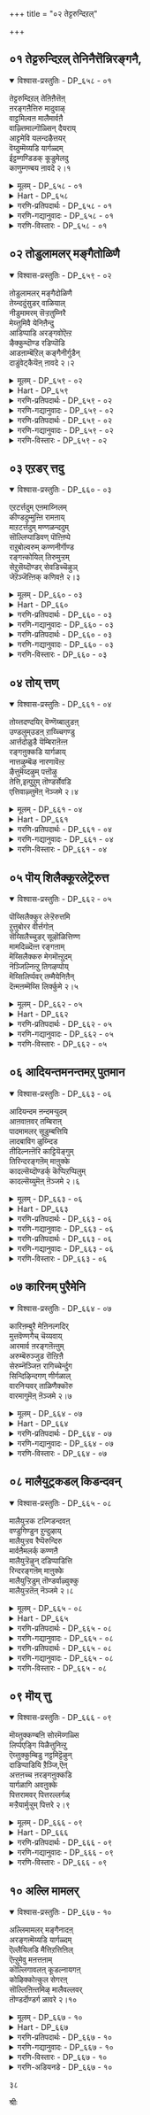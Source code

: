 +++
title = "०२ तेट्टरुन्दिऱल्"

+++


## ०१ तेट्टरुन्दिऱल् तेनिनैत्तॆन्निरङ्गनै,

<details open><summary>विश्वास-प्रस्तुतिः - DP_६५८ - ०१</summary>

तेट्टरुम्दिऱल् तेऩिऩैत्तॆऩ्  
ऩरङ्गऩैत्तिरु मादुवाऴ्  
वाट्टमिल्वऩ मालैमार्वऩै  
वाऴ्त्तिमाल्गॊळ्सिन् दैयराय्  
आट्टमेवि यलन्दऴैत्तयर्  
वॆय्दुम्मॆय्यडि यार्गळ्दम्  
ईट्टम्गण्डिडक् कूडुमेलदु  
काणुम्गण्बय ऩावदे २।१
</details>

<details><summary>मूलम् - DP_६५८ - ०१</summary>

तेट्टरुम्दिऱल् तेऩिऩैत्तॆऩ्  
ऩरङ्गऩैत्तिरु मादुवाऴ्  
वाट्टमिल्वऩ मालैमार्वऩै  
वाऴ्त्तिमाल्गॊळ्सिन् दैयराय्  
आट्टमेवि यलन्दऴैत्तयर्  
वॆय्दुम्मॆय्यडि यार्गळ्दम्  
ईट्टम्गण्डिडक् कूडुमेलदु  
काणुम्गण्बय ऩावदे २।१
</details>

<details><summary>Hart - DP_६५८</summary>

If I am able to see and join  
the happy group of true devotees  
who call, sing and dance, enthralled,  
and think only of Rangan of south Srirangam,  
as sweet as honey, hard to find,  
decorated with garlands that never wither,  
with the goddess of wealth seated on his chest,  
that will be the purpose of this birth:
</details>

<details><summary>गरणि-प्रतिपदार्थः - DP_६५८ - ०१</summary>

तेट्टरुम्=हुडुकि पडॆयतक्कवनू, तिऱल्=शक्तियन्नुण्टु माडतक्कवनू., तेन् इनै=जेनिनन्थ सिहियादवनू, तॆन्=सुन्दरवाद, अरङ्गनै=श्रीरङ्गदल्लि नॆलसिरुववनू, तिरु=श्रीदेवियु, मादु=हिरिमॆयिन्द कूडि, वाऴ्=बाळुव,\(स्थळदल्लि\) वाट्टम् इल्=बाडुविकॆयिल्लद, वनमालै=वनमालॆयन्नु, मार्बनै=ऎदॆयल्लि धरिसिदवनू आद श्रीरङ्गनाथनन्नु, वाऴ् त्तु=बाळलित्तु\(बाळलु हॊगळि\), माल् कॊल्=मोहगॊण्ड, चिन्तैयर् आय्=चिन्तनॆयन्नुळ्ळवरागि, आट्टम्=\(निन्तल्लिये\) कुणिदाडलु, मेवि=मॊदलु माडि, अलन्दु=\(भगवन्नामगळन्नु\) बायिबिट्टु कूगि, अऴैत्तु=करॆदु, अयर् वु=निश्शक्तियन्नु, ऎय्दुम्=पडॆद, मॆय्=निजवाद, अडियार्हळ् तम्=भक्तर, ईट्टम्=कूटवन्नु, कण्डिड=सेविसुवुदक्कॆ\(सेवॆ माडुवुदक्कॆ\), कूडुम् एल्=सेरिकॊळ्ळुवुदादरॆ, अदु=अदु, काणुम् कण्=काणुव कण्णिगॆ, पयन्=फलवु, आवदे=आगुवुदे निज.
</details>

<details><summary>गरणि-गद्यानुवादः - DP_६५८ - ०१</summary>

हुडुकुवुदरिन्द पडॆयतक्कवनू, शक्तियन्नुण्टु माडुववनू, जेनिनन्तॆ सिहियादवनू, श्रीदेवियु हिरिमॆयिन्द कूडि बाळुव वक्षस्थलदल्लि बाडद वनमालॆयन्नु धरिसिदवनू, आद श्रीरङ्गनाथनन्नु बाळलु हॊगळि मोहगॊण्ड भगवच्चिन्तनॆयुळ्ळवरागि निन्तल्लिये कुणिदाडलु मॊदलु माडि भगवन्नामगळन्नु बायिबिट्टु करॆदुकूगि
</details>

<details><summary>गरणि-विस्तारः - DP_६५८ - ०१</summary>

२४

निश्शक्तियन्नु पडॆयुव निजवाद भक्तर कूटवन्नु सेवॆ माडुवुदक्कागि सेरिकॊळ्ळुवुदादरॆ, अदु काणुव कण्णिगॆ फलवागुवुदु निज.\(१\)

भगद्विषयगळन्नु सदा चिन्तिसुत्तिरुवुदु, भगवन्तन बगॆगॆ ज्ञानवन्नु बॆळॆसुवुदु सुलभवे? भगवद्विषयगळन्नु अनुष्ठिसुववर कूटदल्लि कूडिकॊण्डु. अवरन्तॆये नडॆयुवुदु सुलभवे? याव मार्गदिन्द भक्तियन्नु बेगनॆ हॆच्चिसिकॊळ्ळबहुदु? कुलशेखररु हेळुवुदु इदक्कॆ उत्तरविद्दन्तॆ.

सॊबगिन श्रीरङ्गदल्लि दिव्यसुन्दरनागि पवडिसिरुव भक्तनिगॆ सुलभनू, आकर्षकनू, पराक्रमियू कीर्तिवन्तनू, तेजोमयनू, कारुण्यमूर्तियू आद श्रीरङ्गनाथन सम्मुखदल्लि अवन सकलकल्याणगुणगळन्नु हॊगळिहाडुत्ता, मोहपरवशरागि, भगवद्गुणानुभवदल्लिये कालकळॆयुववरु भक्तरु. अवरु भक्तिय आवेशक्कॆ आगाग्गॆ ऒळगगागुत्तारॆ. निन्तल्लिये मैमेलॆ निट्टिल्लदवरन्तॆ आगुत्तारॆ. भगवन्तन हॆसरुगळन्नु उच्चकण्ठदिन्द कूगुत्तारॆ. कुणिदाडुत्तारॆ. नॆलदल्लि हॊरळाडुत्तारॆ. हीगॆ ऎष्टु काल आवेशवन्नु अनुभविसुत्तारो\! अदर दैहिक परिणामक्कन्तु अवरु तुत्तागुवुदु खण्डित. निश्शक्तरागि प्रापञ्चिकवागि यावॊन्दु कॆलसक्कू बारदवरागि बिद्दिरुत्तारॆ. अवरे निजवाद भक्तरु\! आ भक्तकूटदल्लि सेरिकॊळ्ळुवुदक्कॆ, अवरन्तॆ वर्तिसुवुदक्कॆ, अवर भक्तिमार्गवन्नु अभ्यासमाडुवुदक्कॆ अवर अनुभवगळन्नु पडॆयुवुदक्कॆ कुलशेखररु हम्बलिसुत्तारॆ.
</details>

## ०२ तोडुलामलर् मङ्गैतोळिणै

<details open><summary>विश्वास-प्रस्तुतिः - DP_६५९ - ०२</summary>

तोडुलामलर् मङ्गैदोळिणै  
तेय्न्ददुंसुडर् वाळियाल्  
नीडुमामरम् सॆऱ्ऱतुम्निरै  
मेय्त्तुमिवै येनिऩैन्दु  
आडिप्पाडि अरङ्गवोऎऩ्ऱ  
ऴैक्कुम्दॊण्ड रडिप्पॊडि  
आडऩाम्बॆऱिल् कङ्गैनीर्गुडैन्  
दाडुंवेट्कैयॆऩ् ऩावदे २।२
</details>

<details><summary>मूलम् - DP_६५९ - ०२</summary>

तोडुलामलर् मङ्गैदोळिणै  
तेय्न्ददुंसुडर् वाळियाल्  
नीडुमामरम् सॆऱ्ऱतुम्निरै  
मेय्त्तुमिवै येनिऩैन्दु  
आडिप्पाडि अरङ्गवोऎऩ्ऱ  
ऴैक्कुम्दॊण्ड रडिप्पॊडि  
आडऩाम्बॆऱिल् कङ्गैनीर्गुडैन्  
दाडुंवेट्कैयॆऩ् ऩावदे २।२
</details>

<details><summary>Hart - DP_६५९</summary>

If I can see and join the devotees  
who praise him saying,  
“O Ranga, you embrace Lakshmi,  
seated on a lotus with blooming buds:  
You cut down the tall mango tree with your shining sword  
and you grazed the cows,”  
and if I can think only of him and call him,  
dance, sing and worship the dust on his devotees’ feet,  
why should I desire to bathe in the Ganges?
</details>

<details><summary>गरणि-प्रतिपदार्थः - DP_६५९ - ०२</summary>

तोडु=पुष्पदळगळु, उलाम्=विशेषवागि अलुगाडुव, मलर्=कमलद पुष्पद, मङ्गै=श्रीदेविय, तोळ्=तोळु, इणै=जोडियिन्द, तोय्न्दुम्=बिगिदप्पिरुवुदू, शुडर्=ज्वलिसुव, वाळियाल्=अम्बिनिन्द, नीडु=ऎत्तरवाद, मा=बलिष्ठवाद, मरम्=मरगळन्नु, शॆट्रदुम्=कडिदु हाकिद्दू, निरै=हसुगळ मन्दॆगळन्नु, मेय् त्तदुम्=मेयिसिद्दू, इवैये=इवुगळन्ने, निनैन्दु=नॆनॆनॆनॆदु, आडि=नॆगॆदाडि,कुणिदाडि, पाडि=हाडि ओ\! अरङ्ग=ओ श्रीरङ्गनाथ\!, ऎन्ऱु=ऎन्दु, अऴैक्कूम्=घट्टियागि कूगि करॆयुव
</details>

<details><summary>गरणि-गद्यानुवादः - DP_६५९ - ०२</summary>

२५
</details>

<details><summary>गरणि-प्रतिपदार्थः - DP_६५९ - ०२</summary>

तॊण्डर्=भक्तर, अडि=पादगळु, पॊडि=धूळिनल्लि, आड=हॊरळाडलु, नाम्=नानु\(नावु\), पॆऱिल्=पडॆदॆनादरॆ, गङ्गैनीर्=गङ्गॆय नीरिनल्लि, कुडैन्दु=मुळुगि, आडुम्=आडुव, वॆट्कै=विनोदवु, ऎन्=एनु, आवदे=प्रयोजन?
</details>

<details><summary>गरणि-गद्यानुवादः - DP_६५९ - ०२</summary>

पुष्पदळगळु विशेषवागि अलुगाडुव तावरॆय हूविनल्लि हुट्टिदवळाद श्रीदेविय जोडि तोळुगळल्लि बिगिदप्पिरुवुदन्नू, प्रज्वलिसुव अम्बिनिन्द ऎत्तरवागि बॆळॆद बलिष्ठवाद मरगळन्नु कडिदुहाकिद्दन्नू, दनकरुगळ मन्दॆगळन्नु मेयिसिद्दन्नू, इवे मॊदलादवुगळन्नू नॆनॆनॆनॆदु कुणिदाडि, नॆगॆदाडि, हाडिहॊगळि ओ रङ्गनाथ\! ऎन्दु घट्टियागि कूगिकरॆयुव भक्तर पादधूळियल्लि हॊरळाडुवुदन्नु नानु पडॆदॆनादरॆ, गङ्गॆय नीरिनल्लि मुळुगि आडुव विनोददिन्द एनु उपयोग?\(२\)
</details>

<details><summary>गरणि-विस्तारः - DP_६५९ - ०२</summary>

सामान्यवागि नदीस्नानवन्नु पापहरवॆन्दू पुण्यप्रदवॆन्दू परिगणिसलागिदॆ. अवुगळल्लि गङ्गानदिय स्नानक्कॆ बलुहॆच्चिन श्रॆष्ठतॆयन्नु नम्मवरु कॊट्टिद्दारॆ. अदु मोख्षदायकवे\! हीगिद्दरू सह, कुलशेखररु गङ्गास्नानवॊन्दु “विनोद”ऎन्नुत्तारॆ. अवर दॄष्टियल्लि अदक्किन्तलू पवित्रवाद पूज्यवाद उत्कृष्टवाद मत्तॊन्दु “स्नान”विदॆ. निजभक्तर पादधूळिनल्लि हॊरळडुवुदे अदु\! भगवन्तन लीलाविशेषगळन्नु अवन सकलकल्याणगुणगळन्नू, अद्भुत साहसगळन्नू, विस्मयकारक नडतॆगळन्नू मेलिन्द मेलॆ स्मरिसिकॊळ्ळुत्ता, हाडुत्ता, हॊगळुत्ता, भावोद्रेकगॊळ्ळुत्ता, नॆगॆयुत्ता, कुणियुत्ता, मैमरॆयुत्ता, भगवन्तन दिव्यनामगळन्नु उन्मत्तनन्तॆ घट्टियागि कूगुत्ता, कालकळॆयुववरु निजवाद भक्तरु. अवरु अडियिट्ट स्थळवॆल्लवू पवित्रवे. अवर भक्तिय अतिरेकद नडतॆयिन्दले अवर पादधूळिगू पवित्र्यतॆ अष्टु\!
</details>

## ०३ एऱडर् त्तदु

<details open><summary>विश्वास-प्रस्तुतिः - DP_६६० - ०३</summary>

एऱटर्त्तदुम् एऩमाय्निलम्  
कीण्डदुम्मुऩ्ऩि रामऩाय्  
माऱटर्त्तदुम् मण्णळन्ददुम्  
सॊल्लिप्पाडिवण् पॊऩ्ऩिप्पे  
राऱुबोल्वरुम् कण्णनीर्गॊण्ड  
रङ्गऩ्कोयिल् तिरुमुऱ्ऱम्  
सेऱुसॆय्दॊण्डर् सेवडिच्चॆऴुञ्  
जेऱॆञ्जॆऩ्ऩिक् कणिवऩे २।३
</details>

<details><summary>मूलम् - DP_६६० - ०३</summary>

एऱटर्त्तदुम् एऩमाय्निलम्  
कीण्डदुम्मुऩ्ऩि रामऩाय्  
माऱटर्त्तदुम् मण्णळन्ददुम्  
सॊल्लिप्पाडिवण् पॊऩ्ऩिप्पे  
राऱुबोल्वरुम् कण्णनीर्गॊण्ड  
रङ्गऩ्कोयिल् तिरुमुऱ्ऱम्  
सेऱुसॆय्दॊण्डर् सेवडिच्चॆऴुञ्  
जेऱॆञ्जॆऩ्ऩिक् कणिवऩे २।३
</details>

<details><summary>Hart - DP_६६०</summary>

His devotees sing and praise him, saying,  
“You conquered the bulls:  
Taking the form of a boar you split the earth:  
As Rāma you conquered your enemy Ravaṇan:  
You came as a dwarf and measured the earth:”  
When I see your devotees as they make the front yard  
of Rangan’s temple wet with their tears  
that are like the flow of abundant water of the rich Ponni river,  
I will put on my head the good dust  
that is beneath their divine feet:
</details>

<details><summary>गरणि-प्रतिपदार्थः - DP_६६० - ०३</summary>

एऱु=वृषभवन्नु, अडर् त्तदुम्=अडगिसिद्दन्नू,एणम्=हन्दि, आय्=आगि, निलम्=भूमियन्नु, कीण्ददुम्=ऎत्त्द्दन्नूय्, मुन्=मॊदल, इरामन् आय्=रामनागि, माऱु=ऎदुराळिगळन्नु, अडर् त्तदुम्=अडगिसिद्दन्नू, मण्=भूलोकवन्नु
</details>

<details><summary>गरणि-गद्यानुवादः - DP_६६० - ०३</summary>

२६
</details>

<details><summary>गरणि-प्रतिपदार्थः - DP_६६० - ०३</summary>

अळन्ददुम्=अळॆदद्दन्नु, शॊल्लि=हेळि, पाडि=हाडि, वल्=समर्थळाद, पॊन्नि=चिन्नदन्थवळु पॊन्नि \(ऎम्ब\), पे=हॆसरिन, आऱु=नदिय, पोळ्=हागॆ, वरुम्=बरुव, कण्णनीर्=कण्णीरन्नु, कॊण्डु=सुरिसुत्ता, अरङ्गन्=श्रीरङ्गनाथन, कोयिल्=देवालयद, तिरु=पवित्रवाद, मुट्रम्=अङ्गळवन्नु, शेऱु शॆय्=रॊच्चु माडुव, तॊण्डर्=भक्तर, शे=कॆम्पाद, अडि=पादगळ, शॆऴु=सॊगसाद, शेऱु=कॆसरु मण्णन्नु, ऎन्=नन्न, शॆन्निक्कु=नॆत्तिगॆ, अणवने=पूसिकॊळ्ळुवॆनु.
</details>

<details><summary>गरणि-गद्यानुवादः - DP_६६० - ०३</summary>

वृषभवन्नु अडगिसिद्दन्नू, हन्दियागि भूमियन्नु ऎत्तिद्दन्नू, मॊदल रामनागि ऎदुराळिगळन्नु अडगिसिद्दन्नू , भूलोकवन्नु अळॆदद्दन्नू हेळि हाडि, समर्थळाद चिन्नदन्थवळु\(पॊन्नि\)ऎम्ब हॆसरिन नदिय हागॆ हरियुव कण्णीरन्नु सुरिसुत्ता, श्रीरङ्गनाथन देवालयद पवित्रवाद अङ्गळवन्नु रॊच्चुमाडुव भक्तर कॆम्पाद पादगळ सॊगसाद कॆसरु मण्णन्नु नन्न नॆत्तिगॆ पूसिकॊळ्ळुवॆनु.\(३\)
</details>

<details><summary>गरणि-विस्तारः - DP_६६० - ०३</summary>

भागवतरु\(भगवद्भक्तरु\)तम्म जीवनवन्नु हेगॆ सद्विनियोग माडुत्तारॆम्बुदक्कॆ निदर्शनवन्नु हिन्दिन पाशुरदिन्द प्रारम्भिसलागिदॆ. भगवन्तन अवतारगळ लीलाविशेषगळन्नु अवरु मेलिन्दमेलॆ हॊगळुत्ता, हाडुत्ता, भावोद्वेगगॊळ्ळुत्ता इरुवरॆन्दु हेळलागिदॆ. हिन्दिन पाह्सुरदल्लि ऎरडु अवतारगळ ऒन्दॊन्दु प्रसङ्गवन्नु सूचिसलागिदॆ.

“प्रज्वलिसुव अम्बिनिन्द ऎत्तरवागि बॆळॆद बलिष्ठ मरगळन्नु कडिदु हाकिद्दु”- इदु रामावतारद प्रसङ्ग. सुग्रीवनिगॆ तानॆष्टु समर्थनॆन्दु तोरिसुवुदक्कागि श्रीरामनु ऒन्दे बाणदिन्द एळु ताळॆय मरगळन्नु कत्तरिसि कॆडविद विषय अदु.

“दनकरुगळ मन्दॆयन्नु मेयिसिद्दु”- श्रीकृष्णावतारद विषय. भगवन्तनु कृष्णनागि गॊल्लर नडुवॆ हुट्टि बॆळॆयुवाग अवरन्तॆये स्वल्पवादरू नडॆदुकॊळ्ळबेडवे? गॊल्ल बालकर जॊतॆयल्लि अवनु दनकरुगळन्नु मेयिसलु काडिगॆ होगुत्तिद्दद्दु मात्रवल्ल; अल्लि अद्भुत साहसगळन्नु तोरिसुत्ता दुष्टराक्षसरन्नु निग्रहिसिदनु.

ई पाशुरदल्लि विषयवन्नु मुन्दुवरिसलागुवुदु-

“वृषभवन्नु अडगिसिद्दु”- कृष्णावतारद ऎरडु प्रसङ्गगळन्नु इदु सूचिसुवुदु. वृषभासुरनु कंसनिन्द प्रेरितनागि बालकृष्णनन्नु कॊल्लुव उद्देशदिन्द दनकरुगळ मन्दॆयल्लि होरियागि सेरिकॊण्ड. समयक्कागि कायुत्तिद्द. बालकृष्णनु अदन्नु कण्डु, होरियन्नु हिडिदु कॊन्दनु. इदु ऒन्दु प्रसङ्ग. सत्यॆ ऎम्ब क्षत्रिय कन्यॆयन्नु मदुवॆयागलु अवळ तन्दॆ ऒड्डिद्द फणवाद चॆन्नागि कॊब्बिसि बॆळॆसिद एळु ऎत्तुगळन्नु ऎदुरिसि अवुगळ सॊक्कन्नु अडगिसि, पळगिसि, कट्टिहाकिद्दु कृष्ण.इदु ऎरडनॆय प्रसङ्ग.

“हन्दियागि भूमियन्नॆत्तिद्दु”- वराहावतारद ऒन्दु प्रसङ्गविदु.

२७

हिरण्याक्षनॆम्ब राक्षसनु भूमियन्नु अपहरिसि, समुद्रदल्लि अदरॊन्दिगॆ होगि अडगिकॊण्डाग, भगवन्तनु वराहावतारवन्नु तळॆदु, नीरिनल्लि मुळुगिद्द भूमियन्नु तन्न कोरॆहल्लुगळिन्द ऎत्ति, अदन्नु उद्धरिसिद.

“मॊदल रामनागि”- ऎम्बुदरल्लि भार्गव रामावतारवन्नु हेळलागिदॆयो, दशरथ रामन विषयवन्नु हेळलागिदॆयो, बलरामन विषयवन्नु कुरितु हेळलागिदॆयो संशय. भार्गव रामनु ऎदुराळिगळाद मदोन्मत्तराद क्षत्रियरन्नु अडगिसिबिट्टनु. दशरथ रामनादरो मितिमीरि हॆच्चिकॊण्डिद्द दुष्टराक्षस कुलवन्ने नाशमाडिदनु. बलरामनू हागॆये, कृष्णनिगॆ अण्णनागि, कंसादि राक्षसर संहारक्कॆ कृष्णनिगॆ नॆरवादनु.

“भूलोकवन्नु अळॆदद्दु”-त्रिविक्रमनागि भूलोकवन्नु अळॆदद्दु मात्रवल्ल; ईरेळु लोकगळन्नू तन्न ऎरडे हॆज्जॆगळिन्द अळॆदुबिट्टद्दु.

भागवतरु इन्थ आश्चर्यकरवाद अद्भुत साहसगळन्नु हेळिहेळि आनन्दिसुत्ता, अदे विषयगळन्ने हाडिहॊगळुत्ता, धारापूर्वकवागि आनन्दबाष्पगळन्नु सुरिसुत्तारॆ. अवरु श्रीरङ्गद देवालयद अङ्गळदल्लि भगवन्तन गुणगान माडुत्ता सुत्ताडुत्तिरुत्तारॆ. अवर कण्णीरु अवर कालकॆळगिन धूळिनल्लि कलॆतु, अवर कॆम्पाद पादगळ तुळितदिन्द कॆच्चनॆय कॆसरागुवाग अदन्नु कुलशेखररु तम्म नॆत्तिगॆ हच्चिकॊळ्ळुवॆनॆन्नुत्तारॆ. भक्तर पादधूळि अवरिगॆ ऎष्टु श्रेष्ठ कण्डिरा\!

भक्तरु हरिसुव कण्णीरिगू, समर्थळाद चिन्नदन्थवळाद “पॊन्नि” ऎम्ब सार्थकवाद हॆसरिन कावेरिनदिगू इल्लि बलुसुन्दरवाद होलिकॆ बन्दिदॆ. चिन्नवन्नु ऎन्दरॆ बत्तवन्नु वॆळॆसलु अनुवागि, तानु हरियुव कडॆयल्लॆल्ला सुभिक्षवन्नू समृद्धियन्नू उण्टुमाडुवुदु कावेरि नदि. आ नदिय नीरु बत्तुवुदे इल्ल. कॆलवु कालगळल्लि उक्कि हरियुवुदु. आग अदर प्रवाहद रभसवन्नु तडॆयुवुदक्कॆ आगुवुदे इल्ल. आद्दरिन्दले अदु समर्थ नदि. हागॆये भक्तर कण्णीरु ऒन्दे समनागि, बत्तदन्तॆ हरियुत्तले इरुवुदु. कॆलवु सन्दर्भगळल्लि भरिसलारदष्टु वेगवगै हरिदुबरुवुदु.

२८
</details>

## ०४ तोय् त्तण्

<details open><summary>विश्वास-प्रस्तुतिः - DP_६६१ - ०४</summary>

तोय्त्तदण्दयिर् वॆण्णॆय्बालुडऩ्  
उण्डलुम्उडऩ् ऱाय्च्चिगण्डु  
आर्त्तदोळुडै यॆम्बिराऩॆऩ्ऩ  
रङ्गऩुक्कडि यार्गळाय्  
नात्तऴुम्बॆऴ नारणावॆऩ्ऱ  
ऴैत्तुमॆय्दऴुम् पत्तॊऴु  
तेत्ति,इऩ्पुऱुम् तॊण्डर्सेवडि  
एत्तिवाऴ्त्तुमॆऩ् नॆञ्जमे २।४
</details>

<details><summary>मूलम् - DP_६६१ - ०४</summary>

तोय्त्तदण्दयिर् वॆण्णॆय्बालुडऩ्  
उण्डलुम्उडऩ् ऱाय्च्चिगण्डु  
आर्त्तदोळुडै यॆम्बिराऩॆऩ्ऩ  
रङ्गऩुक्कडि यार्गळाय्  
नात्तऴुम्बॆऴ नारणावॆऩ्ऱ  
ऴैत्तुमॆय्दऴुम् पत्तॊऴु  
तेत्ति,इऩ्पुऱुम् तॊण्डर्सेवडि  
एत्तिवाऴ्त्तुमॆऩ् नॆञ्जमे २।४
</details>

<details><summary>Hart - DP_६६१</summary>

My heart praises and worships the divine feet  
of the devotees who call, worship, melt and praise him, saying,  
“Nāraṇa, you are our dear god:  
You were not afraid that Yashoda might punish you  
when she saw you stealing and eating the butter,  
good yogurt and milk:  
You stood there bravely and tapped your arms in front of her:”
</details>

<details><summary>गरणि-प्रतिपदार्थः - DP_६६१ - ०४</summary>

तोय्=गट्टियागि हॆप्पुगट्टिद, तण्=तम्पाद, तयिर्=मॊसरु, वॆण्णॆय्=बॆण्णॆ, पाल्=हालु इवुगळन्नॆल्ला, उडन्=ऒट्टागि\(ऒन्दे सल\), उण्डलुम्=उण्णलु, उडन्ऱु=कोपगॊण्डु, आय् च्चि=यशोदॆयु, कण्डु=नोडिद, आर् त्त=सुन्दरवाद, तोळ् उडै=तोळुगळुळ्ळ, ऎन्बिरान्=नम्म ऒडॆयनाद, ऎन्=नन्न, अरङ्गनुक्कु=श्रीरङ्गनाथनिगॆ, अडियार्हळ्=सेवकरु\(भक्तरु\), आय्=आगि, ना=नालगॆयु, तऴुम्बु=अभ्यासवन्नु, ऎऴ=पडॆयुवन्तॆ, नारणा=नारायणा, ऎन्ऱु=ऎन्दु, अऴैत्तु=कूगुत्ता मॆय्=ऒडलॆल्ल, तऴुम्ब=कायिकट्टुवन्तॆ, तॊऴुदु=सेवॆ माडि, एत्ति=स्तोत्रमाडि, इन्बुऱुम्=आनन्दवन्नु अनुभविसुव, तॊण्डर्=भक्तर, शे अडि=पवित्रवाद पादगळन्नु, एत्ति=स्तुतिसुत्ता, वाऴ् त्तुम्=बाळुवन्तॆ मङ्गळ हेळु, ऎन्=नन्न, नॆञ्जमे=मनस्से\!
</details>

<details><summary>गरणि-गद्यानुवादः - DP_६६१ - ०४</summary>

हॆप्पुगट्टिद तम्पाद मॊसरु, बॆण्णॆ, हालन्नु ऒट्टागि ऒन्दे सल उण्णलु, यशोदॆ कोपदिन्द नोडिद सुन्दरवाद तोळुगळुळ्ळ नम्म ऒडॆयनाद नन्न श्रीरङ्गनाथनिगॆ भक्तरागि\(सेवकरागि\) नालगॆयु अभ्यासवन्नु पडॆयुवन्तॆ “नारायणा”ऎन्दु कूगुत्ता, ऒडलॆल्ला कायिकट्टुवन्तॆ सेवॆ माडि, स्तोत्रमाडि आनन्दबन्नु अनुभविसुव भक्तर पवित्रवाद अडिगळन्नु स्तोत्रमाडि \(अवरु\)बाळुवन्तॆ मङ्गळ हेळु, नन्न मनवे\! \(४\)
</details>

<details><summary>गरणि-विस्तारः - DP_६६१ - ०४</summary>

गट्टि मॊसरु, हालु, बॆण्णॆगळन्नु ऒन्दे बारिगॆ कुडिदु तिन्दु विनोद तोरिसुव श्रीकृष्णनू, क्षीरसागरदल्लि आदिशेषन मेलॆ पवडिसि योगनिद्रॆ माडुव श्रीमन्नारायणनू, उभयकावेरिगळ नडुगड्डॆयल्लि, सुन्दरवाद प्रकृतिय नडुवॆ शेषशयननागि नॆलसिरुव श्रीरङ्गनाथनू ऎल्ल रूपगळू, ऒब्बने दैवन्वाद, नम्मॆल्लर ऒडॆय.

श्रीरङ्गदल्लि, पवित्रवाद देवालयद प्राकारगळल्लि भागवतरु निरन्तरवागि “नारायण, नारायण”ऎन्दु भगवन्तन दिव्यनामवन्नु उच्चरिसुत्ता इरुत्तारॆ. तम्म नालगॆगॆ भगवन्नामोच्चारणॆ हितवन्नु कलिसिकॊडुव सलुवागि, नालगॆगॆ आ हॆसरन्नु हेळुव सौलभ्यवन्नु अभ्यासमाडिसुवुदक्कागि अवरु हागॆ नुडियुत्तिरुत्तारॆ. अदर जॊतॆयल्ले, भगवन्तनिगॆ नानारीतियल्लि तम्म सेवॆयन्नु सल्लिसुत्तारॆ. नमस्कारगळन्नु माडुत्तारॆ. इदरिन्द अवर मैयॆल्ला कायिकट्टि होगुवुदु. भगवन्त विस्मयकारकवाद कार्यादिगळन्नु कुरितु हॊगळि हाडि आनन्ददिन्द मैमरॆयुत्तारॆ.

आ भक्तर\(भागवतर\) पादसेवॆ माडुव सुसमय तमगॆ दॊरकलि ऎन्दू

२९

अवर पवित्रवाद जीवनवन्नु तानु कण्डु अदन्नु अनुकरिसुवन्तागलॆन्दू, अदन्नु तानु हॊगळि हाडुवन्तागलॆन्दू, अवरिगॆ मङ्गळवन्नु तानु हाडुवन्तागलॆन्दू, आ दिसॆयल्लिये तन्न मनस्सु ओडुवन्तागलॆन्दू कुलशेखरर हम्बल.
</details>

## ०५ पॊय् शिलैक्कूरलेट्रॆरुत्त

<details open><summary>विश्वास-प्रस्तुतिः - DP_६६२ - ०५</summary>

पॊय्सिलैक्कुर लेऱ्ऱॆरुत्तमि  
ऱुत्तुबोरर वीर्त्तगोऩ्  
सॆय्सिलैच्चुडर् सूऴॊळित्तिण्ण  
मामदिळ्दॆऩ्ऩ रङ्गऩाम्  
मॆय्सिलैक्करु मेगमॊऩ्ऱुदम्  
नॆञ्जिल्निऩ्ऱु तिगऴप्पोय्  
मॆय्सिलिर्प्पवर् तम्मैयेनिऩैन्  
दॆऩ्मऩम्मॆय्सि लिर्क्कुमे २।५
</details>

<details><summary>मूलम् - DP_६६२ - ०५</summary>

पॊय्सिलैक्कुर लेऱ्ऱॆरुत्तमि  
ऱुत्तुबोरर वीर्त्तगोऩ्  
सॆय्सिलैच्चुडर् सूऴॊळित्तिण्ण  
मामदिळ्दॆऩ्ऩ रङ्गऩाम्  
मॆय्सिलैक्करु मेगमॊऩ्ऱुदम्  
नॆञ्जिल्निऩ्ऱु तिगऴप्पोय्  
मॆय्सिलिर्प्पवर् तम्मैयेनिऩैन्  
दॆऩ्मऩम्मॆय्सि लिर्क्कुमे २।५
</details>

<details><summary>Hart - DP_६६२</summary>

He has the color of a dark cloud  
and carries a heroic bow:  
He killed seven evil bulls, breaking their horns,  
and he danced on the snake Kalingan:  
My mind trembles  
when I think of the devotees  
whose bodies shake when they worship Rangan  
of southern Srirangam  
surrounded by strong shining stone walls:
</details>

<details><summary>गरणि-प्रतिपदार्थः - DP_६६२ - ०५</summary>

पॊ=कृत्रिमद, शिलै=कोफद, कुरल्=ध्वनिय, एऱु=गूळिय, ऎरुत्तम्=कुत्तिगॆयन्नु, इऱुत्तु=मुरिदवनाद, पोर्=होराटदल्लि, अरवु=सर्पवन्नु,ईर् त्त=सोलिसिद, कोन्=स्वामियु, शॆय् शिलै=कल्लिनिन्द कट्टिद, शुडर्=प्रज्वलिसुव, ऒळि=तेजस्सिनिन्द, शूऴ्=आवरिसिरुव, तिण्णम्=बलवाद, मा=बलुदॊड्ड, मदिळ्=कोटॆगोडॆयुळ्ळ, तॆन्=सॊबगिन, अरङ्गन्=श्रीरङ्गनाथनु, आम्=हौदु\(आगिद्दानॆ\), मॆय्=निजवागि, शिलै=आर्भटिसुव, करुमेहम्= करिय मुगिलु, ऒन्ऱु=ऒन्दु, तम्=तम्म, नॆञ्जिल्=मनस्सिनल्लि\(अन्तरङ्गदल्लि\), निन्ऱु=निन्तु, तिहऴ् प्पोय्=बॆळगुवुदरिन्द, मॆय् शिलर् प्पवर् तम्मैये=रोमाञ्चनवन्नु अनुभविसुव भागवतरे, ऎन्=नन्न, मनम्=मनदल्लि \(निन्तु\), मॆय् शिलर् क्कूमे=रोमाञ्चनवन्नुण्टु माडलि.
</details>

<details><summary>गरणि-गद्यानुवादः - DP_६६२ - ०५</summary>

कोपदिन्द गुटरु हाकुत्त बरुव कृत्रिमद गूळिय गोणु मुरिदवनू होराटदल्लि सर्पवन्नु सोलिसिदवनू अदा स्वामियु कल्लिनिन्द कट्टीद तेजस्सिनिन्द प्रज्वलिसुव, बलवद, बलुदॊड्डदागि सुत्तुवरिदिरुव कोटॆय गोडॆगळुळ्ळ सॊबगिन श्रीरङ्गनाथने आगिद्दानॆ. निजवागि आर्भटिसुव कार्मुगिलॊन्दु तम्म अन्तरङ्गदल्लि निन्तु बॆळगुवुदरिन्द रोमाञ्चनवनु अनुभविसुव भागवतरे नन्न मनदल्लि नॆलसि\(ननगॆ\) रोमाञ्चनवन्नुण्टु माडलि.\(५\)
</details>

<details><summary>गरणि-विस्तारः - DP_६६२ - ०५</summary>

ऎरडु प्रसङ्गगळु कृष्णावतारदवु. कोपदिन्द गुटरु हाकुत्ता कॊल्ललु नुग्गिबन्द कृत्रिमवाद वृषभद वेषदवनाद राक्षसन \(अरिष्टासुरन\)वेणु मुरिदवनु कृष्ण, होराटदल्लि काळीयनॆम्ब सर्पवन्नु सोलिसि, काळिन्दि मडुविनिन्द ओडिसिदवनू कृष्णने. भगवन्तन अवताररूपियाद कृष्नने ईग श्रीरङ्गदल्लि नॆलसिद्दानॆ.

३०

सुन्दरवाद विशालवाद बानिनल्लि गुडुगिन निजवाद आर्भटदिन्द तोरुव अन्दवाद कार्मुगिलिनन्तॆ, सॊबगिन श्रीरङ्गद देवालयदल्लि गर्भगुडियन्नु \(अन्तरङ्गवन्नु\)अलङ्करिसि, दिव्यतेजस्सिनिन्द श्रीरङ्गनाथनु बॆळगुत्तिद्दानॆ. भागवतरु अवनन्नु उपासिसुत्तारॆ. अवर अन्तरङ्गदल्लियू अवनु नॆलॆनिन्तिद्दानॆ. तम्मल्लिये अवनु इरुवुदर दिव्यानुभववन्नु भागवतरु मनस्सिगॆ तन्दुकॊण्ड कूडले अवर मै नविरेळुवुदु. भक्तिय बलु मुख्यवाद अनुभव अदॊन्दल्लवे\!

कुलशेखररु हेळुत्तारॆ- भागवतरिगॆ हेगो हागॆ भगवन्तनु नन्न अन्तरङ्गवन्नु हॊक्कु ननगॆ तोरिकॊळ्ळदॆ इरबहुदेनो चिन्तनॆयिल्ल. भगवन्तनन्नु सत्यवागियू अनुभविसुत्तिरुव भागवतरे नन्न मनदल्लि निल्ललि. अवरे ननगॆ आ अरिवन्नु \(अवर अनुभवद अरिवन्नु\) कॊडलि. भगवन्तन सामीप्यदिन्द अवरु अवरु पडुव रोमाञ्चनवन्नु नानू आग तप्पदॆ, अवर नॆरविनिन्द, अनुभविसुत्तेनॆ. इष्टुमट्टिन अनुभव ननगायितॆन्दरॆ ननगॆष्टु आनन्दवागुवुदो\!

भक्तनन्नु ऒलिसिकॊण्डु, अवन नॆरविनिन्द भक्तिय अनुभवगळन्नु पडॆदरॆ, भगवन्तनन्नु ऒलिसिकॊळ्ळुवुदु सुलभवागुवुदु-ऎम्ब तत्त्ववन्नु कुलशेखररु इल्लि हेळुत्तिद्दारॆ.
</details>

## ०६ आदियन्तमनन्तमऱ् पुतमान

<details open><summary>विश्वास-प्रस्तुतिः - DP_६६३ - ०६</summary>

आदियन्दम ऩन्दमऱ्पुदम्  
आऩवाऩवर् तम्बिराऩ्  
पादमामलर् सूडुम्बत्तियि  
लादबाविग ळुय्न्दिड  
तीदिल्नऩ्ऩॆरि काट्टियॆङ्गुम्  
तिरिन्दरङ्गऩॆम् माऩुक्के  
कादल्सॆय्दॊण्डर्क् कॆप्पिऱप्पिलुम्  
कादल्सॆय्युमॆऩ् ऩॆञ्जमे २।६
</details>

<details><summary>मूलम् - DP_६६३ - ०६</summary>

आदियन्दम ऩन्दमऱ्पुदम्  
आऩवाऩवर् तम्बिराऩ्  
पादमामलर् सूडुम्बत्तियि  
लादबाविग ळुय्न्दिड  
तीदिल्नऩ्ऩॆरि काट्टियॆङ्गुम्  
तिरिन्दरङ्गऩॆम् माऩुक्के  
कादल्सॆय्दॊण्डर्क् कॆप्पिऱप्पिलुम्  
कादल्सॆय्युमॆऩ् ऩॆञ्जमे २।६
</details>

<details><summary>Hart - DP_६६३</summary>

In all my births, my heart worships and praises  
those devotees who love and serve Rangan  
and wander everywhere to show  
the faultless good path to sinners  
who do not have devotion  
and do not worship the divine feet of Thirumāl,  
the lord without beginning or end,  
the wonderful one, the dear god of the gods:
</details>

<details><summary>गरणि-प्रतिपदार्थः - DP_६६३ - ०६</summary>

आदि=ऎल्लक्कू आदियू, अन्तम्=ऎल्लक्कू कॊनॆयू, अनन्तम्=अनन्तनू, अऱ्बुतम्=अद्भुतनू, आन=आगिरुव, वानवर् तम्=अमररॆल्लर, पिरान्=स्वामियाद, श्रीरङ्गनाथन,, पादम्=पादगळु ऎम्ब, मा=अतिश्रेष्ठवाद, मलर्=हूवन्नु, शूडुम्=तलॆयल्लि मुडियबेकॆम्ब, पत्ति=आशॆ\(प्रेम,भक्ति\), इलाद=इल्लद, पाविहळ्=पापिगळु, उय्न्दिड=उज्जीविसुवन्तॆ, तीदु=दोषगळु, इल्=इल्लद, नल्-उत्तमवाद, नॆऱि=मार्गवन्नु,काट्टि=तोरिसुत्ता, ऎङ्गुम्=ऎल्लॆडॆयल्लियू, तिरिन्दु=तिरुगाडि अरङ्गन्=श्रीरङ्गनाथ, ऎन्द, ऎम्मानुक्के=नम्म स्वामिगे, कादल् शॆय्=प्रेमवन्नु मीसलु माडिरुव, तॊण्डर् क्कु=भक्तरिगॆ \(प्रेमिगळिगॆ\), ऎप्पिऱप्पिलुम्=याव जन्मदल्लादरू,
</details>

<details><summary>गरणि-गद्यानुवादः - DP_६६३ - ०६</summary>

३१
</details>

<details><summary>गरणि-प्रतिपदार्थः - DP_६६३ - ०६</summary>

कादल् शॆय्=प्रेमवन्नु माडु, ऎन् नॆञ्जे=नन्न मनवे\!
</details>

<details><summary>गरणि-गद्यानुवादः - DP_६६३ - ०६</summary>

आदियू, अन्तवू, अनन्तवू, अद्भुतवू आगिरुव अमररॆल्लर स्वामियाद श्रीरङ्गनाथन पादगळॆम्ब अतिश्रेष्ठवाद हूवन्नु तलॆयल्लि मुडियबेकॆम्ब आशॆयिल्लद पापिगळु उज्जीविसुवन्तॆ दोषगळे इल्लद सन्मार्गवन्नु तोरिसुत्ता ऎल्लॆल्लियू तिरुगाडुव श्रीरङ्गनाथनॆम्ब नम्म स्वामिगे तम्म प्रेमवन्नु मीसलुमाडिरुव प्रेमिगळिगॆ\(भक्तरिगॆ\) ओ नन्न मनस्से याव जन्मदल्लादरू निन्न प्रेमवन्नु मीसलु इडु.\(६\)
</details>

<details><summary>गरणि-विस्तारः - DP_६६३ - ०६</summary>

भगवन्तन साटियिल्लद नाल्कुगुणगळन्नु इल्लि हेळलागिदॆ. भगवन्तनु ऎल्लक्कू आदि. सृष्टिय मुञ्चॆयू इद्दवनु अवनु. सृष्टिगॆ अवने कारण. आद्दरिन्द, भगवन्तनन्नु “आदि”ऎन्दू “आदिकारण”ऎन्दू करॆयुत्तारॆ.

“हागॆये भगवन्तनु ऎल्लवन्नू कॊनॆ माडतक्कवनु. प्रळयक्कॆ कारण अवने. प्रळयद नन्तरवू अवनिरुत्तानॆ. आद्दरिन्द, भगवन्तनन्नु “अन्त”ऎन्तलू “अन्त्यकारण”ऎन्तलू करॆयुत्तारॆ.

जगत्ते इल्लदिरुवाग, बेरॆ यावुदू इल्लदिरुवाग, अवनिरुत्तानॆ. आद्दरिन्द भगवन्तनिगॆ आदियू इल्ल, अन्त्यवू इल्ल. अवनन्नु “अनादि” ”अनन्त” ऎन्दु करॆयुवुदु अदक्के. अवनु सर्वव्यापि. अवन व्याप्तिगॆ मितिये इल्ल; कॊनॆये इल्ल. हागू अवनु अनन्तने.

याव कालदल्लियादरू ऎल्लि बेकॆन्दरॆ अल्लि, आ समयक्कॆ याव रूपबेकॆन्दरॆ अदन्नु तळॆयतक्कवनु भगवन्त. आश्चर्यकरवाद, विस्मयकारकवाद, बेरॆ यारू माडलु असाध्यवाद,कॆलसगळन्नु माडतक्कवनु अवनु. आद्दरिन्दले अवनु “अद्भुत”नु. “मायन्”ऎन्दु अवनन्नु करॆयुवुदू ई कारणदिन्दले.

अवन आश्रयदिन्द मात्रवे चेतननु अमरनागुवुदु. स्वर्गादिलोकगळल्लि वासिसुव, अमॄतपान माडिद्दर फलवागि अमरराद देवतॆगळॆल्लरिगू अवनु ऒडॆयनु. अवनु ऎल्ल लोकगळ ऎल्ल चेतनरिगू ऒदॆय. आद्दरिन्दले अवनन्नु “सर्वेश्वर”ऎन्नुत्तारॆ.

अनादियागि,अनन्तनागि, अद्भुतनागि, सर्वेश्वरनागि बॆळगुववनु स्वामि-भगवन्त. अवने श्रीरङ्गदाल्लि शेषशयनदल्लि पवडिसिरुव श्रीरङ्गनाथनू\!

सामान्यवागि हूवन्नु तलॆयल्लि मुडियुत्तारॆ. अदु परिमळ पूरितवादरॆ, सॊबगिनिन्द कूडिदरॆ, अपरूफवादद्दादरॆ, अदर बॆलॆ इन्नू हॆच्चु. बाडि,सुक्कि,ऒणगिदरू अदन्नु तलॆयिन्द तॆगॆयलु हिञ्जरियुत्तारॆ.

भगवन्तन पादगळू हागॆये- अपरूपवाद हूविनन्तॆ, “अवुगळन्नु तलॆयल्लि मुडियुवुदु”ऎन्दरॆ, अवन पादगळिगॆ तलॆयन्नु सोकिसुवुदु, पादगळ मेलॆ तलॆयन्निरिसुवुदु. भगवन्तन पादगळन्नु हिडिदु साष्टाङ्गवॆरगुवुदु. भगवन्तन पादगळ बळियल्लि शाश्वतवाद आश्रयवन्नु कोरुवुदु अदु. “स्वामी, निन्न पादगळे ननगॆ गति” ऎम्ब अत्यन्त विनम्रभाववन्नु तोरिसुवुदु अदु. भगवन्तन पादगळ आश्रयबेडुवुदु भक्तर इष्टवाद कार्य.

३२

भगवन्तनु करुणॆय कडलॆन्दू अवन आश्रयद हॊरतु तमगॆ सद्गतियिल्लवॆन्दू अवनन्ने अनन्यवागि शरणुहॊन्दि अवनन्नु भजिसुत्ता अवन पादसेवॆगॆ हातिरॆयुत्तिरुववरु भक्तरु. तम्म प्रेमभक्तियॆल्लवन्नू भगवन्तनॊब्बनिगे अवरु मीसलु माडिरुत्तारॆ. भक्तरु ऎल्लॆल्लियू इद्दारॆ. अवरु दोषरहितवाद सन्मार्गदल्लि नडॆयुत्तारॆ. भगवन्तनल्लि भक्तिमाडद पापिगळिगॆल्ल तम्म जीवनदिन्दले अवरु मार्गदर्शन माडुत्तारॆ. इदरिन्द, पापिगळु उज्जीवनगॊळ्ळलॆन्दू,भक्तिमार्गवन्नु हिडियलॆन्दू अवर आशॆ.

कुलशेखररु हेळुत्तारॆ- ओ नन्न मनवे, नीनु अन्थ पापिगळल्लि ऒब्बनल्लवे? ऎल्लॆल्लियू सन्मार्गवन्नु बॆळगिसुत्ता सञ्चरिसुव भगवन्तन निजभक्तरल्लि निन्नप्रेमवन्निरिसु. नीनु याव जन्मवन्नु पडॆदरू चिन्तॆयिल्ल. भक्तरल्लि प्रेमवन्निट्टु अवरन्नु नीनु ऒलिसिकॊण्डॆयादरॆ भगवन्तनन्नु ऒलिसिकॊण्डन्तॆये.
</details>

## ०७ कारिनम् पुरैमेनि

<details open><summary>विश्वास-प्रस्तुतिः - DP_६६४ - ०७</summary>

कारिऩम्बुरै मेऩिनल्गदिर्  
मुत्तवॆण्णगैच् चॆय्यवाय्  
आरमार्व ऩरङ्गऩॆऩ्ऩुम्  
अरुम्बॆरुञ्जुड रॊऩ्ऱिऩै  
सेरुम्नॆञ्जिऩ रागिच्चेर्न्दुग  
सिन्दिऴिन्दगण् णीर्गळाल्  
वारनिऱ्पवर् ताळिणैक्कॊरु  
वारमागुमॆऩ् ऩॆञ्जमे २।७
</details>

<details><summary>मूलम् - DP_६६४ - ०७</summary>

कारिऩम्बुरै मेऩिनल्गदिर्  
मुत्तवॆण्णगैच् चॆय्यवाय्  
आरमार्व ऩरङ्गऩॆऩ्ऩुम्  
अरुम्बॆरुञ्जुड रॊऩ्ऱिऩै  
सेरुम्नॆञ्जिऩ रागिच्चेर्न्दुग  
सिन्दिऴिन्दगण् णीर्गळाल्  
वारनिऱ्पवर् ताळिणैक्कॊरु  
वारमागुमॆऩ् ऩॆञ्जमे २।७
</details>

<details><summary>Hart - DP_६६४</summary>

My heart loves and praises  
the feet of the devotees  
who love Thirumāl and shed tears,  
melting in their hearts as they worship him,  
a bright wonderful light,  
Rangan of Srirangam, with a red mouth,  
teeth like pearls, a body dark as a cloud  
and a chest decorated with Thulasi garlands:
</details>

<details><summary>गरणि-प्रतिपदार्थः - DP_६६४ - ०७</summary>

कार्=कार्मुगिलुगळ, इनम्=कूटक्कॆ, पुरै=समनाद, मेनि=देहवन्नू, नल्=उत्तमवाद, कदिर्=तेजस्सन्नू, मुत्तम्=मुत्तिनन्थ, वॆण्=बिळिय, नहै=नगॆयन्नु, शॆय्य=माडुवन्थ, वाय्=बायन्नू, आरम्=हारवन्नु, मार्वन्=ऎदॆयल्लि उळ्ळवनन्नू, अरङ्गन्=श्रीरङ्गनाथ, ऎन्नुम्=ऎम्ब,अरुम्=अपरूपवाद, पॆरुम्=हिरिमॆयन्नुळ्ळ, शुडर्=ज्योति, ऒन्ऱिनै=ऒम्दन्नु, शेरुम्=सेरिकॊळ्ळुव, नॆञ्जिनर् आहि=मनस्सिनवरागि, शेर्न्दु=हागॆये सेरिकॊण्डु, कशिन्दु=उद्वेगगॊण्डु, इऴिन्द=सुरिसुत्तिरुव, कण्णीर् हळाल्=कण्णीरिनिन्द, वार=मग्गुलल्लि, निऱ् पवर्=निन्तिरुववर, ताळ्=कलौगळ, इणैक्कू=जॊतॆगॆ, ऒरु=सरियाद \(ऒप्पुवन्थ\), वारम्=प्रेमद अनुवर्ति, आहु=आगु, ऎन्=नन्न, नॆञ्जमे=मनस्से.
</details>

<details><summary>गरणि-गद्यानुवादः - DP_६६४ - ०७</summary>

कार्मुगिलुगळ कूटक्कॆ समनाद देहवन्नू, दिव्यवाद तेजस्सन्नू मुत्तिनन्थ बिळिय\(शुभ्रवाद\)नगॆयन्नु माडुवन्थ बायन्नू, ऎदॆयल्लि हारवन्नू उळ्ळ श्रीरङ्गनाथ ऎन्नुव अपरूपवाद हिरिमॆयन्नुळ्ळ ज्योतियॊन्दन्नु सेरिकॊळ्ळुव मनस्सिनवरागि, हागॆये सेरिकॊण्ड उद्वेगदिन्द कण्णीरन्नु सुरिसुत्त मग्गुलल्लि निन्तिरुववर ऎरडु कालुगळिगॆ ऒप्पुवन्थ \(प्रेमद\)
</details>

<details><summary>गरणि-विस्तारः - DP_६६४ - ०७</summary>

३३

अनुवर्तियागु, नन्न मनस्से.\(७\)

दट्टवाद कार्मुगिलुगळ विलक्षणवाद मुखद मत्तु देहद बण्णवुळ्ळवनु भगवन्त. अदु दिव्यवाद लावण्यदिन्द कूडिद्दु. बिळिय स्वच्छवाद मुत्तुगळ सालिन हागॆ अवन शुभ्रवाद हल्लुगळ सालु स्वल्पस्वल्पवे कण्डुबरुत्तदॆ. तुटिगळु तुसु बेर्पट्टिवॆ. नोडुववर मनस्सन्नु सूरॆगॊळ्ळुवन्थ नगॆयन्नु आ तुटीगळु इदो हॊरचॆल्लुत्तवॆ ऎम्बन्थ मुगुळ्नगॆयिन्द शोभिसुत्तवॆ. भगवन्तन वक्षस्थलदल्लि अनर्घवाद हारविदॆ. हीगॆल्ल काणिसिकॊळ्ळुत्तानॆ भगवन्तनाद श्रीरङ्गनाथनु.

इन्नॊन्दु दृष्टियिन्द गमनिसिदाग, भगवन्तनु \(श्रीरङ्गनाथनु\) अपरूपवाद मत्तु अष्टे विशिष्ट हिरिमॆयुळ्ळ् अज्योतिस्वरूपनु. आ ज्योतिगॆ सरिसाटि ऎम्बुदे इल्ल. अष्टु अद्वितीयवादद्दु अदु. आ ज्योतियन्नु सेरलेबेकॆन्दु मनस्सिनल्लि निर्धरिसि, अन्तॆये प्रयत्नगळन्नु नडसि, कडॆगॆ अवनन्नु \(आ ज्योतिस्वरूपनन्नु\)सेरिरुव भक्तर उद्वेगवन्नु ऎष्टॆन्दु वर्णिसलु साध्यविल्ल. भगवन्तन सान्निध्य दॊरॆयितल्ला ऎन्दु अवर कण्णुगळल्लि आनन्द बाष्पद हॊळॆ ऎडॆबिददॆ हरियुवुदु.

कुलशेखररु हेळुत्तारॆ- भक्तरु भगवन्तनन्नु सेरिद्दरिन्द हिडिसलारदष्टु आनन्ददिन्द कण्णीरु हरिसुत्ता भगवन्तन मग्गुलल्लि निन्तिरुवाग, आ भक्तर ऎणॆयिल्लद पादगळन्नु, ऒप्पुवन्थ भक्तिय अनुवर्तियागि, हिडिदुकॊण्डिरलु कुलशेखररु तम्म मनस्सिगॆ करॆकॊडुत्तारॆ. हागॆ माडुवुदरिन्द आ निजभक्तर मूलक तावू भगवन्तनन्नु समीपिसि हर्षिसुवुदिल्लवे?
</details>

## ०८ मालैयुट्रकडल् किडन्दवन्

<details open><summary>विश्वास-प्रस्तुतिः - DP_६६५ - ०८</summary>

मालैयुऱ्ऱक टल्गिडन्दवऩ्  
वण्डुगिण्डुन ऱुन्दुऴाय्  
मालैयुऱ्ऱव रैप्पॆरुन्दिरु  
मार्वऩैमलर्क् कण्णऩै  
मालैयुऱ्ऱॆऴुन् दडिप्पाडित्ति  
रिन्दरङ्गऩॆम् माऩुक्के  
मालैयुऱ्ऱिडुम् तॊण्डर्वाऴ्वुक्कु  
मालैयुऱ्ऱतॆऩ् नॆञ्जमे २।८
</details>

<details><summary>मूलम् - DP_६६५ - ०८</summary>

मालैयुऱ्ऱक टल्गिडन्दवऩ्  
वण्डुगिण्डुन ऱुन्दुऴाय्  
मालैयुऱ्ऱव रैप्पॆरुन्दिरु  
मार्वऩैमलर्क् कण्णऩै  
मालैयुऱ्ऱॆऴुन् दडिप्पाडित्ति  
रिन्दरङ्गऩॆम् माऩुक्के  
मालैयुऱ्ऱिडुम् तॊण्डर्वाऴ्वुक्कु  
मालैयुऱ्ऱतॆऩ् नॆञ्जमे २।८
</details>

<details><summary>Hart - DP_६६५</summary>

He has lovely flower-like eyes  
and his divine mountain-like chest  
wears a fragrant thulasi garland  
swarming with bees and dripping with honey  
as he rests on the milky ocean:  
My heart falls in love with those devotees  
who are fascinated by him  
and wander, sing, dance and worship Rangan, our dear lord:
</details>

<details><summary>गरणि-प्रतिपदार्थः - DP_६६५ - ०८</summary>

मालै=गुणस्वभावगळिगॆ, उट्र=सहजवाद, कडल्=कडलिनल्लि, किडन्दवन्=पवडिसिरुववनू, वण्डु=दुम्बिगळु, किण्डु=हुडुकाडुत्तिरुव, नऱु=परिमळदिन्द कूडिद, तुऴाय्=तुलसिय, मालै=हारवन्नु, उट्र=सहजवागि धरिसिद, वरै=बण्डॆय हागॆ,\(बॆट्टद हागॆ\), पॆरु=दॊड्डदाद\(विशालवाद\), मार् पिनै=वक्षवन्नुळ्ळवनन्नू, मलर्=तावरॆ हूविन हागॆ विशालवाद, कण्णनै=कण्णुळ्ळवनन्नु, मालै=भगवन्तनन्तॆये
</details>

<details><summary>गरणि-गद्यानुवादः - DP_६६५ - ०८</summary>

३४
</details>

<details><summary>गरणि-प्रतिपदार्थः - DP_६६५ - ०८</summary>

उट्रु=वास्तववागि, ऎऴुन्दु=तोरुत्ता, आडि=आटवाडि, पाडि=हाडि, तिरिन्दु=दिव्यदेशगळल्लॆल्ला सञ्चरिसि, अरङ्गन्-श्रीरङ्गनाथनॆम्ब, ऎम्मानुक्के=भगवन्तनल्लिये, मालै=व्यामोहवन्नु, उट्रु=वास्तववागि, इडुम्=इरिसिरुव, तॊण्डर्=भक्तर, वाऴ् वुक्कू=बाळ्वॆगॆ, ऎन्=नन्न, नॆञ्जमे=मनस्से, मालै=व्यामोहवन्नु, उट्रदु=सहजवागि पडॆयुत्तदॆ.
</details>

<details><summary>गरणि-गद्यानुवादः - DP_६६५ - ०८</summary>

गुणस्वभावगळिगॆ सहजवाद कडलिनल्लि पवडिसिरुववनू दुम्बिगळु मुत्तुत्तिरुव परिमळदिन्द कूडिद तुलसिय मालॆयन्नु सहजवागि धरिसिद विशालवाद वक्षवुळ्ळवनू, कमलद हूविनन्तॆ विशालवाद कण्णुगळुळ्ळवनू आद भगवन्तनन्तॆये वास्तववागि तोरुत्ता, आडुत्ता,पाडुत्ता, सञ्चरिसुत्ता श्रीरङ्गनाथनॆम्ब भगवन्तनल्लिये \(तम्म\)व्यामोहवन्नु वास्तववागि इट्टिरुव भक्तरबाळ्वॆगॆ नन्न मनस्सु सहजवागि आशॆपडुत्तदॆ.
</details>

<details><summary>गरणि-विस्तारः - DP_६६५ - ०८</summary>

स्वच्छवागि, शुभ्रवागि, रम्यवागि,रुचिकरवागि,हितवागि इरुवुदु हालु. अदरिन्दाद हाल्गडलु ई ऎल्ल गुणगळिगू आकरवागिरुवुदल्लदॆ विशालवागियू प्रशान्तवागियू इदॆ. भगवन्तन दिव्यवाद गुणस्वभावगळिगॆ अदु सहजवागि ऒप्पुत्तदॆ. आद्दरिन्द, भगवन्तनु आ हाल्गडलन्नु तन्न मनॆ माडिकॊण्डु अल्लि शान्तनागि पवडिसिद्दानॆ. अवन विशालवाद वक्षदल्लि ऎन्दॆन्दिगू बाडदॆ इरुव स्वच्छवाद तुलसिय हारविदॆ. जेनुहुळुगळन्नु आकर्षिसुवन्थ नरुगम्पु अदरदु. भगवन्तन कण्णुगळु कमलद दळदन्तॆ विशालवू सुन्दरवू आगिदॆ.

भगवन्तनन्तॆये सहजवागि तोरुववरु भागवतरु. अवरु परम सात्विकरु. शान्तस्वभावदवरु.सद्गुणवन्तरु. भगवन्तनल्लि अवरिगॆ मितियिल्लद व्यामोह. भगवद्विषयगळल्लि अवरु उन्मत्तरन्तॆ वर्तिसुवरु. अवुगळन्नु नॆनॆनॆनॆदु कुणिदाडुवरु. भगवच्चिन्तनॆयल्लिये हॊत्तु कळॆयुवरु. भगवन्तन दिव्याद्भुत लीलॆगळन्ने हॊगळुत्ता बायारहाडुत्ता इरुवरु. भगवन्तन हागॆये अवरु दिव्यदेशगळल्लॆल्ला मॆरॆयुत्ता, व्यापकवागि तिरुगाडुत्ता इरुवरु. तमगॆ ऒब्बने श्रीरङ्गनाथनॆम्बवनॊब्बने आराध्यदैववॆन्दु अतिशयवाद व्यामोहवन्नु अनुभविसुवरु.

कुलशेखररु हेळुत्तारॆ- “ओ नन्न मनवे, आ भगवद्भक्तर शुद्धवाद, सरळवाद दोषरहितवाद दैविकवाद बाळ्वॆगागि नीनू आशॆपडु. अदन्नु अनुकरिसि नडॆदुको”.

३५
</details>

## ०९ मॊय् त्तु

<details open><summary>विश्वास-प्रस्तुतिः - DP_६६६ - ०९</summary>

मॊय्त्तुक्कण्बऩि सोरमॆय्गळ्सि  
लिर्प्पएङ्गि यिळैत्तुनिऩ्ऱु  
ऎय्त्तुक्कुम्बिडु नट्टमिट्टॆऴुन्  
दाडिप्पाडियि ऱैञ्जि,ऎऩ्  
अत्तऩच्च ऩरङ्गऩुक्कडि  
यार्गळागि अवऩुक्के  
पित्तरामवर् पित्तरल्लर्गळ्  
मऱ्ऱैयार्मुऱ्ऱुम् पित्तरे २।९
</details>

<details><summary>मूलम् - DP_६६६ - ०९</summary>

मॊय्त्तुक्कण्बऩि सोरमॆय्गळ्सि  
लिर्प्पएङ्गि यिळैत्तुनिऩ्ऱु  
ऎय्त्तुक्कुम्बिडु नट्टमिट्टॆऴुन्  
दाडिप्पाडियि ऱैञ्जि,ऎऩ्  
अत्तऩच्च ऩरङ्गऩुक्कडि  
यार्गळागि अवऩुक्के  
पित्तरामवर् पित्तरल्लर्गळ्  
मऱ्ऱैयार्मुऱ्ऱुम् पित्तरे २।९
</details>

<details><summary>Hart - DP_६६६</summary>

The devotees of Rangan, my lord and father,  
as they shed tears of joy,  
tremble, long for him in their hearts  
worship, dance and sing:  
They seem mad but they are not:  
It is those people who do not worship, dance, sing  
and praise him who are truly mad:
</details>

<details><summary>गरणि-प्रतिपदार्थः - DP_६६६ - ०९</summary>

मॊय् त्तु=ऎडॆबिडदॆ, कण् पनि=कण्णीरु, शोर=सुरियुत्तिरलु, मॆय् हळ्=ऒडलॆल्ला, शिलिर् प्प=निविरेळलु, एङ्गि=बसवळिदु, इळैत्तु=शक्तिगुन्दि, निन्ऱु=निन्तु, ऎय् त्तु=निश्चलनागि, कुम्पिडु=कैमुगिदु, नट्टम्=नाट्यवन्नु, इट्टु=आडि, ऎऴुन्दु=ऎद्दुनिन्तु, आडि=सुत्ताडि, पाडि=हाडि, इऱैञ्जि=स्तोत्रमाडि, ऎन्=नन्न अत्तन्=तन्दॆयाद, अच्चन्=स्वामियाद, अरङ्गनुक्कू=श्रीरङ्गनाथनिगॆ, अडियार्हळ्=पादसेवकरु \(भक्तरु\) आहि=आगि, अवनुक्के=अवनल्लिये, पित्तम्=मोह, आमवर्=गॊळ्ळुववरु, पित्तर् अल्लर् हळ्=व्यामोहगॊळ्ळदवरु, मट्रैयार्=इतररु, मुट्रम्=ऎल्लरू, पित्तरे=हुच्चरे सरि.
</details>

<details><summary>गरणि-गद्यानुवादः - DP_६६६ - ०९</summary>

ऎडॆबिडदॆ कण्णीरु सुरिसुत्ता, अङ्गाङ्गगळल्लि\(मै\)निविरेळुत्ता, बसवळिदु, शक्तिगुन्दि, निश्चलनागि निन्तु, कैमुगिदु,नाट्यवाडि, ऎद्दुनिन्तु तिरुगाडि, हाडि, स्तोत्रमाडि, नन्न तन्दॆयू स्वामियू आद श्रीरङ्गनाथनिगॆ पादसेवकरागि अवनल्लिये मोहगॊण्डवरु, मोहगॊळ्ळद इतररॆल्लरू हुच्चरे सरि.\(९\)
</details>

<details><summary>गरणि-विस्तारः - DP_६६६ - ०९</summary>

भक्तर दृष्टि\(गमनवॆल्ल\)यॆल्ल भगवन्तनल्लि, भगवन्तन लीलाविशेषगळल्लि मत्तु भगवन्तनिगॆ सम्बन्धपट्ट विषयगळल्लि मात्रवे. अवरु जन्मतळॆदिरुव भूमिय मेलागलि, अल्लि बदुकुववर मेलागलि प्रापञ्चिक जीवनदल्लागलि अल्ल. भगवन्तन विषयगळन्नु योचिसुव अवरु यावागलू उन्मत्तरे. अवरु काणुवुदॆल्लवू भगवन्तन रूपगळे, भगवन्तन आटगळे. आद्दरिन्द ऎडॆबिडदॆ कण्णीरु\(आनन्दबाष्प\) अवर कण्णुगळिन्द हरियुत्तदॆ. मैनिविरेळुत्तदॆ. कण्डकण्डद्दक्कॆल्ला कैमुगियुत्तारॆ. कुणिदाडुत्तारॆ. नाट्यवाडुत्तारॆ. बसवळियुत्तारॆ. निश्शक्तरागुत्तारॆ. निश्चलवागि निल्लुत्तारॆ,हाडुत्तारॆ,नगुत्तारॆ, स्तोत्रमाडुत्तारॆ., नमस्करिसुत्तारॆ. पुळकितरागुत्तारॆ, मनस्वि अलॆदाडुत्तारॆ. हीगॆ स्वामियू तन्दॆयू आद श्रीरङ्गनाथनल्लि मितिमीरिद व्यामोहदिन्द अवन पादसेवॆयल्लिये तॊडगिरुववरु आ भक्तरु. नडतॆयल्लि, मातिनल्लि कॆलसदल्लि इतररॆल्लरिगू अवरु हुच्चरन्तॆये\!

३६

भगवन्तनल्लि भक्तिमाडदवरु इन्नॊन्दु बगॆय जन. अवरिगॆ भगवन्तनू बेड, भगवद्विषयवू बेड. प्रापञ्चिक जीवनदल्लि इळियमुळुगि, अदन्ने सर्वश्रेष्ठवॆन्दु तिळिदु अदरल्लि ओलाडुववरु अवरु. भक्तरन्नु कण्डरॆ हुच्चरन्नु कण्डरॆ परिहास्य.

कुलशेखरर ध्वनियल्लि- निजवाद हुच्चरु यारु?भक्तरो ?प्रापञ्चिकरो? यारु यावुदन्नु शाश्वतवॆन्दू सत्यवॆन्दू तिळियदॆ, क्षणिकवाद सुखभोगगळल्लि बिद्दु अवन्ने नम्बिकॊण्डिरुववरल्ला, अवरल्लवे हुच्चरु? आद्दरिन्द यारु यारन्नु हास्य माडबेकु?
</details>

## १० अल्लि मामलर्

<details open><summary>विश्वास-प्रस्तुतिः - DP_६६७ - १०</summary>

अल्लिमामलर् मङ्गैनादऩ्  
अरङ्गऩ्मॆय्यडि यार्गळ्दम्  
ऎल्लैयिलडि मैत्तिऱत्तिऩिल्  
ऎऩ्ऱुमेवु मऩत्तऩाम्  
कॊल्लिगावलऩ् कूडल्नायगऩ्  
कोऴिक्कोऩ्कुल सेगरऩ्  
सॊल्लिऩिऩ्तमिऴ् मालैवल्लवर्  
तॊण्डर्दॊण्डर्ग ळावरे २।१०
</details>

<details><summary>मूलम् - DP_६६७ - १०</summary>

अल्लिमामलर् मङ्गैनादऩ्  
अरङ्गऩ्मॆय्यडि यार्गळ्दम्  
ऎल्लैयिलडि मैत्तिऱत्तिऩिल्  
ऎऩ्ऱुमेवु मऩत्तऩाम्  
कॊल्लिगावलऩ् कूडल्नायगऩ्  
कोऴिक्कोऩ्कुल सेगरऩ्  
सॊल्लिऩिऩ्तमिऴ् मालैवल्लवर्  
तॊण्डर्दॊण्डर्ग ळावरे २।१०
</details>

<details><summary>Hart - DP_६६७</summary>

Kulasekharan, the king of Uraiyur,  
the lord of Kuḍal Nagar and the protector of Kolli hills  
composed sweet Tamil pāsurams on Rangan,  
the beloved of Lakshmi:  
He abides in the minds of his true devotees  
if they think only of him and serve him as his slaves:  
If they learn and recite these pāsurams  
they will become the devotees of his devotees:
</details>

<details><summary>गरणि-प्रतिपदार्थः - DP_६६७ - १०</summary>

मा=सुन्दरवाद, अल्लिमलर्=कमलद हूविन, मङ्गै=कन्यॆय, नातन्=नाथनाद, अरङ्गन्=श्रीरङ्गनाथन, मॆय्=निजवाद, अडियार्हळ् तम्=किङ्करर\(भक्तर\), ऎल्लैयिल्=अङ्कॆयल्लि, अडिमै=सेवॆय, तिऱत्तिनिल्=रीतियल्लि, ऎन्ऱुम्=यावागलू, मेवु=शान्ति,समाधानगळ, मनत्तन्=चित्तवुळ्ळवनु, आम्=आद, कॊल्लिकावलन्=कॊल्लिय संरक्षकनू, कूडल् नायकन्=कूडलर नायकनू, कोऴिक्कोन्=कोळिकोडिन राजनूआद ,कुलशेकरन्=कुलशेखरनु, शॊल्लिन्=हेळीद्दाद, तमिऴ्=तमिळिन, मालै=पाशुरमालॆयन्नु, वल्लार्=बल्लवरु, तॊण्डर्=भक्तर, तॊण्डर्हळ्=भक्तरागि, आवरे-आगुववरे.
</details>

<details><summary>गरणि-गद्यानुवादः - DP_६६७ - १०</summary>

सुन्दरवाद कमलपुष्पद कन्यॆय नाथनाद श्रीरङ्गनाथन निजभक्तर ऎल्लॆयल्लि सेवॆसल्लिसुत्ता यावागलू समचित्तवुळ्ळ कॊल्लिय रक्षकनू, कूडलर नायकनू, कोळिकोडिन राजनू आद कुलशेखरनु हेळिद तमिळुपाशुर मालॆयन्नु बल्लवरु भक्तर भक्तरागुत्तारॆ.\(१०\)
</details>

<details><summary>गरणि-विस्तारः - DP_६६७ - १०</summary>

निजभक्तरु यारु? अवर लक्षणगळेनु? अवरन्नु कण्डुकॊळ्ळुव बगॆयॆन्तु?-ई विषयवन्नु कुरितु अरितुकॊळ्ळुवुदक्कॆ ई तिरुमॊऴिय पाशुरगळु सहाय माडुत्तवॆ. श्रीदेविगॆ पतियाद श्रीरङ्गनाथन निजभक्तरागि अवरु नडॆदु तोरिसिद हादियल्ले, अदर मितियल्ले नडॆदुकॊण्डु बरुववरल्लि कुलशेखर आऴ्वाररू ऒब्बरु. कोऴिकोडन्नु राजधानियन्नागि

३७

माडिकॊण्डु कूडलर दॊरॆयागि आळिद राजरु अवरु. महापराक्रमियागियू अष्टे श्रेष्ठभक्तरागियू जीवन नडसुत्ता तम्म जनक्कॆ मार्गदर्शन माडिदवरु अवरु. भक्तिय मत्तु भागवतर सेवॆय फलवागि अवरु समचित्तवन्तरादरु. भगवन्तनन्नु नानारीतियल्लि ऎन्दरॆ निर्दिष्टवाद मार्गगळल्लि आराधिसि अवनन्नु ऒलिसिकॊळ्ळुवुदु भक्तिय नेरवाद मार्गवादरू, भगवन्तनल्लि अनन्यवागि भक्तिमाडुववर सेवॆ माडुवुदर मूलक भगवन्तनन्नु सेरबहुदॆन्दु हिरियतत्त्ववॊन्दन्नु कुलशेखररु स्वतः आचरिसि इतररिगॆ बोधिसिद्दारॆ. भगवन्तनल्लि भक्तिपळगबेकादरॆ, भागवतरल्लि मॊदलु भक्तिनॆलसलेबेकु. अवरन्नु निष्ठॆयिन्दलू नम्रतॆयिन्दलू सेवॆ माडुवुदरिन्द अदु फलकारियागुवुदु. ई तत्त्ववन्नु बहळ स्पष्टवागि कुलशेखररु ई तिरुमॊऴियल्लि विवरिसिद्दारॆ. आद्दरिन्दले, ई पाशुरमालॆयन्नु चॆन्नागि अरितुकॊण्डवरु भगवन्तन निजभक्तर भक्तरे आगुत्तारॆ ऎन्दु फलश्रुति नुडिदु ई तिरुमॊऴियन्नु मुगिसुवुदु.
</details>

<details><summary>गरणि-अडियनडे - DP_६६७ - १०</summary>

तोट्टु, तोडु, एऱु, तोय् त्त, पॊय्, आदि, कारिनम्, मालै, मॊय् त्तु \(मॆय्\)
</details>

३८

श्रीः